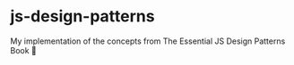 # js-design-patterns
My implementation of the concepts from The Essential JS Design Patterns Book 🤰
